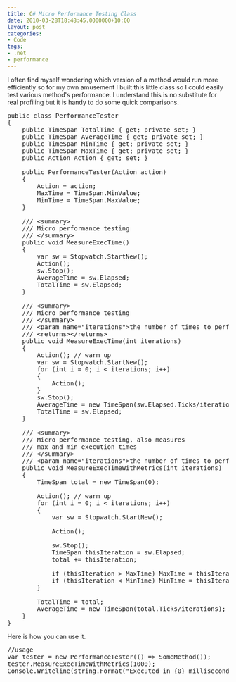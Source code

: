 ```yaml
---
title: C# Micro Performance Testing Class
date: 2010-03-28T18:48:45.0000000+10:00
layout: post
categories:
- Code
tags:
- .net
- performance
---
```


I often find myself wondering which version of a method would run more efficiently so for my own amusement I built this little class so I could easily test various method's performance. I understand this is no substitute for real profiling but it is handy to do some quick comparisons.
<pre class="brush: csharp;">public class PerformanceTester
{
    public TimeSpan TotalTime { get; private set; }
    public TimeSpan AverageTime { get; private set; }
    public TimeSpan MinTime { get; private set; }
    public TimeSpan MaxTime { get; private set; }
    public Action Action { get; set; }

    public PerformanceTester(Action action)
    {
        Action = action;
        MaxTime = TimeSpan.MinValue;
        MinTime = TimeSpan.MaxValue;
    }

    /// &lt;summary&gt;
    /// Micro performance testing
    /// &lt;/summary&gt;
    public void MeasureExecTime()
    {
        var sw = Stopwatch.StartNew();
        Action();
        sw.Stop();
        AverageTime = sw.Elapsed;
        TotalTime = sw.Elapsed;
    }

    /// &lt;summary&gt;
    /// Micro performance testing
    /// &lt;/summary&gt;
    /// &lt;param name="iterations"&gt;the number of times to perform action&lt;/param&gt;
    /// &lt;returns&gt;&lt;/returns&gt;
    public void MeasureExecTime(int iterations)
    {
        Action(); // warm up
        var sw = Stopwatch.StartNew();
        for (int i = 0; i &lt; iterations; i++)
        {
            Action();
        }
        sw.Stop();
        AverageTime = new TimeSpan(sw.Elapsed.Ticks/iterations);
        TotalTime = sw.Elapsed;
    }

    /// &lt;summary&gt;
    /// Micro performance testing, also measures
    /// max and min execution times
    /// &lt;/summary&gt;
    /// &lt;param name="iterations"&gt;the number of times to perform action&lt;/param&gt;
    public void MeasureExecTimeWithMetrics(int iterations)
    {
        TimeSpan total = new TimeSpan(0);

        Action(); // warm up
        for (int i = 0; i &lt; iterations; i++)
        {
            var sw = Stopwatch.StartNew();

            Action();

            sw.Stop();
            TimeSpan thisIteration = sw.Elapsed;
            total += thisIteration;

            if (thisIteration &gt; MaxTime) MaxTime = thisIteration;
            if (thisIteration &lt; MinTime) MinTime = thisIteration;
        }

        TotalTime = total;
        AverageTime = new TimeSpan(total.Ticks/iterations);
    }
}</pre>
Here is how you can use it.
<pre class="brush: csharp;">//usage
var tester = new PerformanceTester(() =&gt; SomeMethod());
tester.MeasureExecTimeWithMetrics(1000);
Console.Writeline(string.Format("Executed in {0} milliseconds", tester.AverageTime.TotalMilliseconds));</pre>